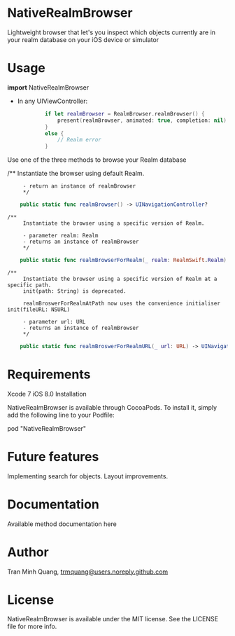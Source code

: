 # NativeRealmBrowser
Lightweight browser that let's you inspect which objects currently are in your realm database on your iOS device or simulator

# Usage

**import** NativeRealmBrowser

- In any UIViewController:
```swift
            if let realmBrowser = RealmBrowser.realmBrowser() {
                present(realmBrowser, animated: true, completion: nil)
            }
            else {
                // Realm error
            }
```    
    
Use one of the three methods to browse your Realm database

/**
         Instantiate the browser using default Realm.
    
         - return an instance of realmBrowser
         */
```swift
    public static func realmBrowser() -> UINavigationController?
```
    /**
         Instantiate the browser using a specific version of Realm.
    
         - parameter realm: Realm
         - returns an instance of realmBrowser
         */
```swift
    public static func realmBrowserForRealm(_ realm: RealmSwift.Realm) -> UINavigationController?
```
    /**
         Instantiate the browser using a specific version of Realm at a specific path.
         init(path: String) is deprecated.
    
         realmBroswerForRealmAtPath now uses the convenience initialiser init(fileURL: NSURL)
    
         - parameter url: URL
         - returns an instance of realmBrowser
         */
```swift
    public static func realmBroswerForRealmURL(_ url: URL) -> UINavigationController?
```


# Requirements

Xcode 7
iOS 8.0
Installation

NativeRealmBrowser is available through CocoaPods. To install it, simply add the following line to your Podfile:

pod "NativeRealmBrowser"

# Future features

Implementing search for objects. Layout improvements.

# Documentation

Available method documentation here

# Author

Tran Minh Quang, trmquang@users.noreply.github.com

# License

NativeRealmBrowser is available under the MIT license. See the LICENSE file for more info.

